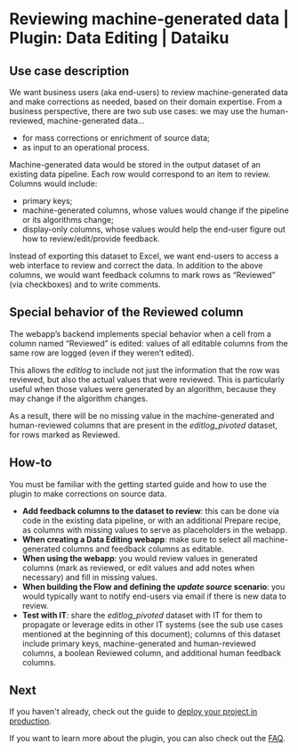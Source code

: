 # Reviewing machine-generated data | Plugin: Data Editing | Dataiku

## Use case description

We want business users (aka end-users) to review machine-generated data and make corrections as needed, based on their domain expertise. From a business perspective, there are two sub use cases: we may use the human-reviewed, machine-generated data...

* for mass corrections or enrichment of source data;
* as input to an operational process.

Machine-generated data would be stored in the output dataset of an existing data pipeline. Each row would correspond to an item to review. Columns would include:

* primary keys;
* machine-generated columns, whose values would change if the pipeline or its algorithms change;
* display-only columns, whose values would help the end-user figure out how to review/edit/provide feedback.

Instead of exporting this dataset to Excel, we want end-users to access a web interface to review and correct the data. In addition to the above columns, we would want feedback columns to mark rows as “Reviewed” (via checkboxes) and to write comments.

## Special behavior of the Reviewed column

The webapp’s backend implements special behavior when a cell from a column named “Reviewed” is edited: values of all editable columns from the same row are logged (even if they weren’t edited).

This allows the _editlog_ to include not just the information that the row was reviewed, but also the actual values that were reviewed. This is particularly useful when those values were generated by an algorithm, because they may change if the algorithm changes.

As a result, there will be no missing value in the machine-generated and human-reviewed columns that are present in the _editlog\_pivoted_ dataset, for rows marked as Reviewed.

## How-to

You must be familiar with the getting started guide and how to use the plugin to make corrections on source data.

* **Add feedback columns to the dataset to review**: this can be done via code in the existing data pipeline, or with an additional Prepare recipe, as columns with missing values to serve as placeholders in the webapp.
* **When creating a Data Editing webapp**: make sure to select all machine-generated columns and feedback columns as editable.
* **When using the webapp**: you would review values in generated columns (mark as reviewed, or edit values and add notes when necessary) and fill in missing values.
* **When building the Flow and defining the _update source_ scenario**: you would typically want to notify end-users via email if there is new data to review.
* **Test with IT**: share the _editlog\_pivoted_ dataset with IT for them to propagate or leverage edits in other IT systems (see the sub use cases mentioned at the beginning of this document); columns of this dataset include primary keys, machine-generated and human-reviewed columns, a boolean Reviewed column, and additional human feedback columns.

## Next

If you haven't already, check out the guide to [deploy your project in production](deploy).

If you want to learn more about the plugin, you can also check out the [FAQ](faq).
